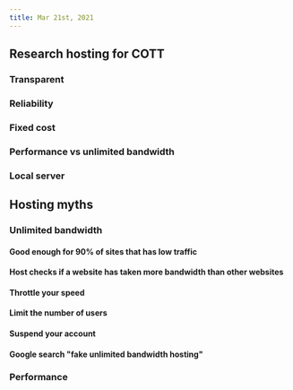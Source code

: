 ```yaml
---
title: Mar 21st, 2021
---
```


## Research hosting for COTT
### Transparent
### Reliability
### Fixed cost
### Performance vs unlimited bandwidth
### Local server
## Hosting myths
### Unlimited bandwidth
#### Good enough for 90% of sites that has low traffic
#### Host checks if a website has taken more bandwidth than other websites
#### Throttle your speed
#### Limit the number of users
#### Suspend your account
#### Google search "fake unlimited bandwidth hosting"
### Performance
####
